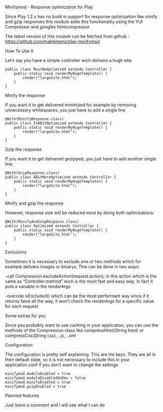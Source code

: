 Minifymod - Response optimization for Play

Since Play 1.2.x has no build in support for response optimization like minify and gzip responses this module adds this functionality using the YUI Compressor and googles htmlcompressor.

The latest version of this module can be fetched from github : https://github.com/maklemenz/play-minifymod

How To Use It

Let’s say you have a simple controller wich delivers a hugh site:

	public class MustBeOptimized extends Controller {
		public static void renderMyHugeTemplate() {
			render("largeSite.html");
		}
	}

Minify the response

If you want it to get delivered minimized for example by removing unnecessary whitespaces, you just have to add a single line

	@With(MinifyResponse.class)
	public class IsABitOptimized extends Controller {
		public static void renderMyHugeTemplate() {
			render("largeSite.html");
		}
	}

Gzip the response

If you want it to get delivered gezipped, you just have to add another single line:

	@With(GzipResponse.class)
	public class ABitMoreOptimized extends Controller {
		public static void renderMyHugeTemplate() {
			render("largeSite.html");
		}
	}

Minify and gzip the response

However, response size will be reduced most by doing both optimizations:

	@With(MinifyAndGzipResponse.class)
	public class Optimized extends Controller {
		public static void renderMyHugeTemplate() {
			render("largeSite.html");
		}
	}

Exclusions

Sometimes it is necessary to exclude one or two methods which for example delivers images or binarys. This can be done in two ways:

  -call Compression.excludeAction(request.action); in this action which is the same as “Controller.method” wich is the most fast and easy way. In fact it puts a variable in the renderArgs

  -override isExcluded() which can be the most performant way since if it returns false all the way, it won’t check the renderArgs for a specific value for each request

Some extras for you

Since you probably want to use caching in your application, you can use the methods of the Compression.class like compressHtml(String html) or compressCss(String css), ..js, ..xml

Configuration

The configuration is pretty self explaining. This are the keys. They are all in their default state, so it is not necessary to include this in your application.conf if you don’t want to change the settings

	minifymod.moduleEnabled = true
	minifymod.moduleDisabledOnDev = false
	minifymod.minifyEnabled = true
	minifymod.gzipEnabled = true
	
Planned features

Just leave a comment and I will see what I can do